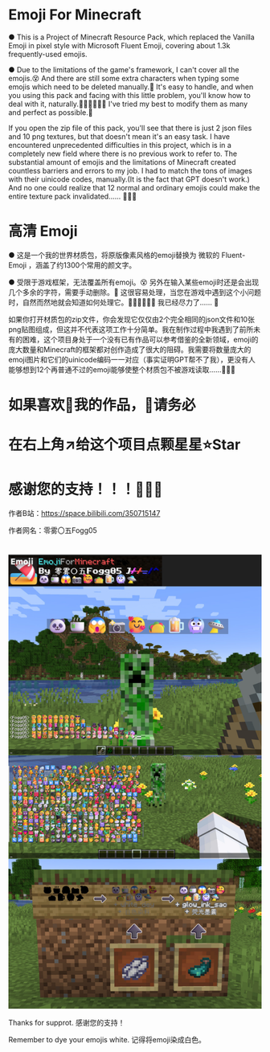 # Emoji For Minecraft

● This is a Project of Minecraft Resource Pack, which replaced the Vanilla Emoji in pixel style with Microsoft Fluent Emoji, covering about 1.3k frequently-used emojis.

● Due to the limitations of the game's framework, I can't cover all the emojis.😵 And there are still some extra characters when typing some emojis which need to be deleted manually.🥶 It's easy to handle, and when you using this pack and facing with this little problem, you'll know how to deal with it, naturally.😶‍🌫️😶‍🌫️😶‍🌫️ I've tried my best to modify them as many and perfect as possible.🫠

If you open the zip file of this pack, you'll see that there is just 2 json files and 10 png textures, but that doesn't mean it's an easy task. I have encountered unprecedented difficulties in this project, which is in a completely new field where there is no previous work to refer to. The substantial amount of emojis and the limitations of Minecraft created countless barriers and errors to my job. I had to match the tons of images with their uinicode codes, manually.(It is the fact that GPT doesn't work.) And no one could realize that 12 normal and ordinary emojis could make the entire texture pack invalidated...... 🥲🥲🥲

# 高清 Emoji

● 这是一个我的世界材质包，将原版像素风格的emoji替换为 微软的 Fluent-Emoji ，涵盖了约1300个常用的颜文字。

● 受限于游戏框架，无法覆盖所有emoji。😵 另外在输入某些emoji时还是会出现几个多余的字符，需要手动删除。🥶 这很容易处理，当您在游戏中遇到这个小问题时，自然而然地就会知道如何处理它。😶‍🌫️😶‍🌫️😶‍🌫️ 我已经尽力了…… 🫠

如果你打开材质包的zip文件，你会发现它仅仅由2个完全相同的json文件和10张png贴图组成，但这并不代表这项工作十分简单。我在制作过程中我遇到了前所未有的困难，这个项目身处于一个没有已有作品可以参考借鉴的全新领域，emoji的庞大数量和Minecraft的框架都对创作造成了很大的阻碍。我需要将数量庞大的emoji图片和它们的uinicode编码一一对应（事实证明GPT帮不了我），更没有人能够想到12个再普通不过的emoji能够使整个材质包不被游戏读取……🥲🥲🥲

# 如果喜欢🥰我的作品，🙏请务必
# 在右上角↗️给这个项目点颗星星⭐Star
# 感谢您的支持！！！🤩🤩🤩

作者B站：https://space.bilibili.com/350715147

作者网名：零雾〇五Fogg05

# 
![image](demo.jpg)

Thanks for supprot. 感谢您的支持！

Remember to dye your emojis white. 记得将emoji染成白色。
